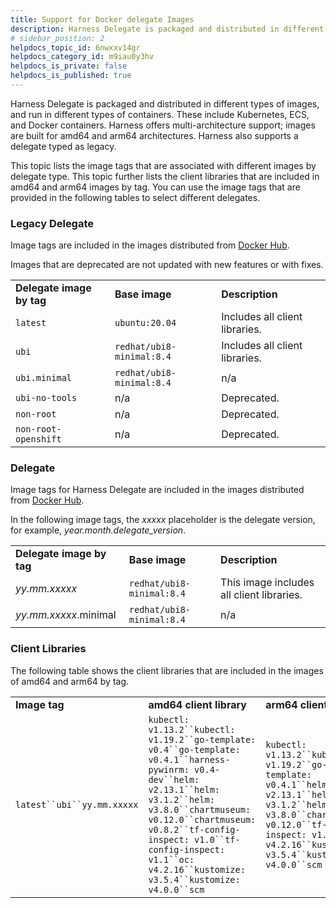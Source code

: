 ```yaml
---
title: Support for Docker delegate Images
description: Harness Delegate is packaged and distributed in different types of images, and run in different types of containers. This document describes the support for Docker-based images.
# sidebar_position: 2
helpdocs_topic_id: 6nwxxv14gr
helpdocs_category_id: m9iau0y3hv
helpdocs_is_private: false
helpdocs_is_published: true
---
```


Harness Delegate is packaged and distributed in different types of images, and run in different types of containers. These include Kubernetes, ECS, and Docker containers. Harness offers multi-architecture support; images are built for amd64 and arm64 architectures. Harness also supports a delegate typed as legacy.

This topic lists the image tags that are associated with different images by delegate type. This topic further lists the client libraries that are included in amd64 and arm64 images by tag. You can use the image tags that are provided in the following tables to select different delegates.

### Legacy Delegate

Image tags are included in the images distributed from [Docker Hub](https://hub.docker.com/r/harness/delegate/tags).

Images that are deprecated are not updated with new features or with fixes.



|  |  |  |
| --- | --- | --- |
| **Delegate image by tag** | **Base image** | **Description** |
| `latest` | `ubuntu:20.04` | Includes all client libraries. |
| `ubi` | `redhat/ubi8-minimal:8.4` | Includes all client libraries. |
| `ubi.minimal` | `redhat/ubi8-minimal:8.4` | n/a |
| `ubi-no-tools` | n/a | Deprecated. |
| `non-root` | n/a | Deprecated. |
| `non-root-openshift` | n/a | Deprecated. |

### Delegate

Image tags for Harness Delegate are included in the images distributed from [Docker Hub](https://hub.docker.com/r/harness/delegate-immutable/tags).

In the following image tags, the *xxxxx* placeholder is the delegate version, for example, *year.month.delegate\_version*.



|  |  |  |
| --- | --- | --- |
| **Delegate image by tag** | **Base image** | **Description** |
| *yy.mm.xxxxx* | `redhat/ubi8-minimal:8.4` | This image includes all client libraries. |
| *yy.mm.xxxxx*.minimal | `redhat/ubi8-minimal:8.4` | n/a |

### Client Libraries

The following table shows the client libraries that are included in the images of amd64 and arm64 by tag.



|  |  |  |
| --- | --- | --- |
| **Image tag** | **amd64 client library** | **arm64 client library** |
| `latest``ubi``yy.mm.xxxxx` | `kubectl: v1.13.2``kubectl: v1.19.2``go-template: v0.4``go-template: v0.4.1``harness-pywinrm: v0.4-dev``helm: v2.13.1``helm: v3.1.2``helm: v3.8.0``chartmuseum: v0.12.0``chartmuseum: v0.8.2``tf-config-inspect: v1.0``tf-config-inspect: v1.1``oc: v4.2.16``kustomize: v3.5.4``kustomize: v4.0.0``scm` | `kubectl: v1.13.2``kubectl: v1.19.2``go-template: v0.4.1``helm: v2.13.1``helm: v3.1.2``helm: v3.8.0``chartmuseum: v0.12.0``tf-config-inspect: v1.1``oc: v4.2.16``kustomize: v3.5.4``kustomize: v4.0.0``scm` |

